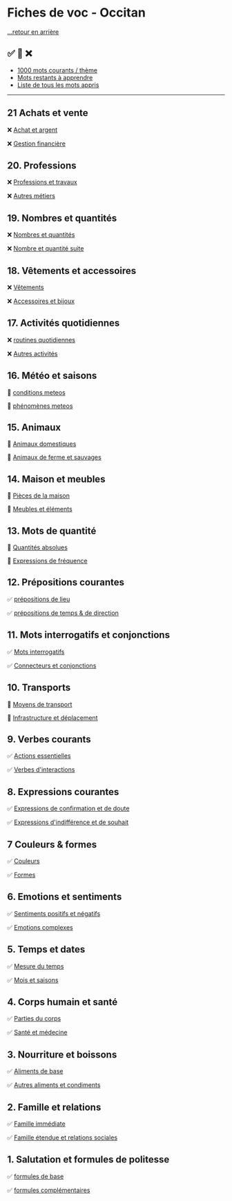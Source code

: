# Fiches de voc - Occitan

[...retour en arrière](../../README.md)

:white_check_mark: :large_orange_diamond: :x:
---

* [1000 mots courants / thème](./mots_courants_theme.md)
* [Mots restants à apprendre](./mots_restants.md)
* [Liste de tous les mots appris](./mots_appris.md)

---

## 21 Achats et vente

:x: [Achat et argent](./fiches/fiches_3/21.md/1.md)

:x: [Gestion financière](./fiches/fiches_3/21.md/2.md)

## 20. Professions

:x: [Professions et travaux](./fiches/fiches_2/20/1.md)

:x: [Autres métiers](./fiches/fiches_2/20/2.md)

## 19. Nombres et quantités

:x: [Nombres et quantités](./fiches/fiches_2/19/1.md)

:x: [Nombre et quantité suite](./fiches/fiches_2/19/2.md)

## 18. Vêtements et accessoires

:x: [Vêtements](./fiches/fiches_2/18/1.md)

:x: [Accessoires et bijoux](./fiches/fiches_2/18/2.md)

## 17. Activités quotidiennes

:x: [routines quotidiennes](./fiches/fiches_2/17/1.md)

:x: [Autres activités](./fiches/fiches_2/17/2.md)

## 16. Météo et saisons

:large_orange_diamond: [conditions meteos](./fiches/fiches_2/16/1.md)

:large_orange_diamond: [phénomènes meteos](./fiches/fiches_2/16/2.md)

## 15. Animaux

:large_orange_diamond: [Animaux domestiques](./fiches/fiches_2/15/1.md)

:large_orange_diamond: [Animaux de ferme et sauvages](./fiches/fiches_2/15/2.md)

## 14. Maison et meubles

:large_orange_diamond: [Pièces de la maison](./fiches/fiches_2/14/1.md)

:large_orange_diamond: [Meubles et éléments](./fiches/fiches_2/14/2.md)

## 13. Mots de quantité

:large_orange_diamond: [Quantités absolues](./fiches/fiches_2//13/1.md)

:large_orange_diamond: [Expressions de fréquence](./fiches/fiches_2/13/2.md)

## 12. Prépositions courantes

:white_check_mark: [prépositions de lieu](./fiches/fiches_1/12/1.md)

:white_check_mark: [prépositions de temps & de direction](./fiches/fiches_1/12/2.md)

## 11. Mots interrogatifs et conjonctions

:white_check_mark: [Mots interrogatifs](./fiches/fiches_1/11/1.md)

:white_check_mark: [Connecteurs et conjonctions](./fiches/fiches_1/11/2.md)

## 10. Transports

:large_orange_diamond: [Moyens de transport](./fiches/fiches_1/10/1.md)

:large_orange_diamond: [Infrastructure et déplacement](./fiches/fiches_1/10/2.md)

## 9. Verbes courants

:white_check_mark: [Actions essentielles](./fiches/fiches_1/9/1.md)

:white_check_mark: [Verbes d'interactions](./fiches/fiches_1/9/2.md)

## 8. Expressions courantes

:white_check_mark: [Expressions de confirmation et de doute](./fiches/fiches_1/8/1.md)

:white_check_mark: [Expressions d'indifférence et de souhait](./fiches/fiches_1/8/2.md)

## 7 Couleurs & formes

:white_check_mark: [Couleurs](./fiches/fiches_1/7/1.md)

:white_check_mark: [Formes](./fiches/fiches_1/7/2.md)

## 6. Emotions et sentiments

:white_check_mark: [Sentiments positifs et négatifs](./fiches/fiches_1/6/1.md)

:white_check_mark: [Emotions complexes](./fiches/fiches_1/6/2.md)

## 5. Temps et dates

:white_check_mark: [Mesure du temps](./fiches/fiches_1/5/1.md)

:white_check_mark: [Mois et saisons](./fiches/fiches_1/5/2.md)

## 4. Corps humain et santé

:white_check_mark: [Parties du corps](./fiches/fiches_1/4/1.md)

:white_check_mark: [Santé et médecine](./fiches/fiches_1/4/2.md)

## 3. Nourriture et boissons

:white_check_mark: [Aliments de base](./fiches/fiches_1/3/1.md)

:white_check_mark: [Autres aliments et condiments](./fiches/fiches_1/3/2.md)

## 2. Famille et relations

:white_check_mark: [Famille immédiate](./fiches/fiches_1/2/1.md)

:white_check_mark: [Famille étendue et relations sociales](./fiches/fiches_1/2/2.md)

## 1. Salutation et formules de politesse

:white_check_mark: [formules de base](./fiches/fiches_1/1/1.md)

:white_check_mark: [formules complémentaires](./fiches/fiches_1/1/2.md) 







